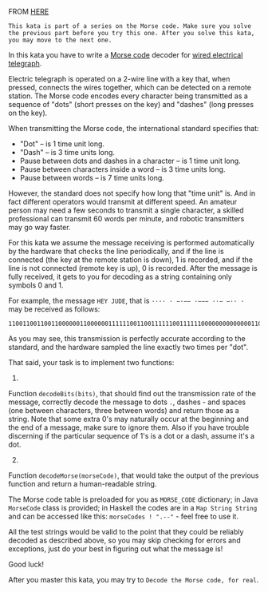 FROM [HERE](https://www.codewars.com/kata/decode-the-morse-code-advanced)

```
This kata is part of a series on the Morse code. Make sure you solve the previous part before you try this one. After you solve this kata, you may move to the next one.
```

In this kata you have to write a [Morse code](https://en.wikipedia.org/wiki/Morse_code) decoder for [wired electrical telegraph](https://en.wikipedia.org/wiki/Electrical_telegraph).

Electric telegraph is operated on a 2-wire line with a key that, when pressed, connects the wires together, which can be detected on a remote station. The Morse code encodes every character being transmitted as a sequence of "dots" (short presses on the key) and "dashes" (long presses on the key).

When transmitting the Morse code, the international standard specifies that:

+ "Dot" – is 1 time unit long.   
+ "Dash" – is 3 time units long.   
+ Pause between dots and dashes in a character – is 1 time unit long.   
+ Pause between characters inside a word – is 3 time units long.   
+ Pause between words – is 7 time units long.   

However, the standard does not specify how long that "time unit" is. And in fact different operators would transmit at different speed. An amateur person may need a few seconds to transmit a single character, a skilled professional can transmit 60 words per minute, and robotic transmitters may go way faster.

For this kata we assume the message receiving is performed automatically by the hardware that checks the line periodically, and if the line is connected (the key at the remote station is down), 1 is recorded, and if the line is not connected (remote key is up), 0 is recorded. After the message is fully received, it gets to you for decoding as a string containing only symbols 0 and 1.

For example, the message `HEY JUDE`, that is `···· · −·−− ·−−− ··− −·· ·` may be received as follows:

```
1100110011001100000011000000111111001100111111001111110000000000000011001111110011111100111111000000110011001111110000001111110011001100000011
```

As you may see, this transmission is perfectly accurate according to the standard, and the hardware sampled the line exactly two times per "dot".

That said, your task is to implement two functions:

1.    
Function `decodeBits(bits)`, that should find out the transmission rate of the message, correctly decode the message to dots `.`, dashes - and spaces (one between characters, three between words) and return those as a string. Note that some extra 0's may naturally occur at the beginning and the end of a message, make sure to ignore them. Also if you have trouble discerning if the particular sequence of 1's is a dot or a dash, assume it's a dot.

2.    
Function `decodeMorse(morseCode)`, that would take the output of the previous function and return a human-readable string.

The Morse code table is preloaded for you as `MORSE_CODE` dictionary; in Java `MorseCode` class is provided; in Haskell the codes are in a `Map String String` and can be accessed like this: `morseCodes ! ".--"` - feel free to use it.

All the test strings would be valid to the point that they could be reliably decoded as described above, so you may skip checking for errors and exceptions, just do your best in figuring out what the message is!

Good luck!

After you master this kata, you may try to `Decode the Morse code, for real`.